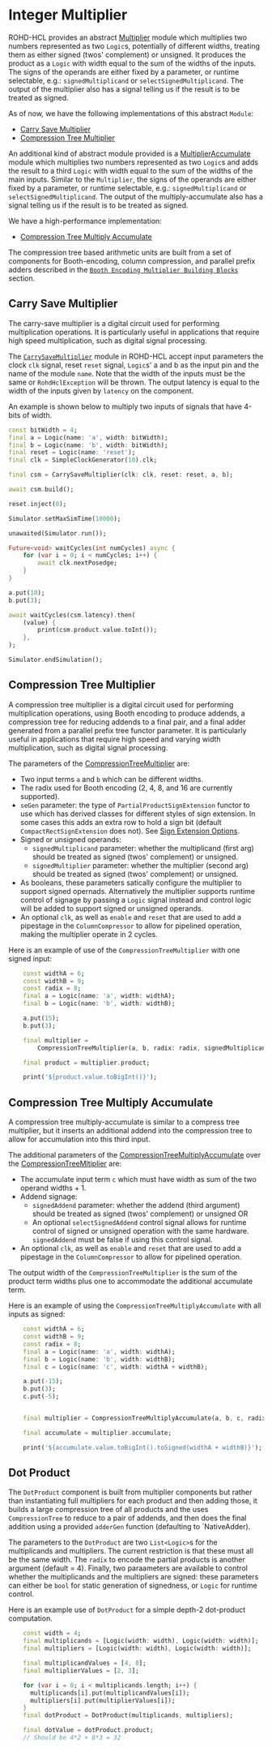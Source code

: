 # Integer Multiplier

ROHD-HCL provides an abstract [Multiplier](https://intel.github.io/rohd-hcl/rohd_hcl/Multiplier-class.html) module which multiplies two
numbers represented as two `Logic`s, potentially of different widths,
treating them as either signed (twos' complement) or unsigned. It
produces the product as a `Logic` with width equal to the sum of the
widths of the inputs. The signs of the operands are either fixed by a parameter,
or runtime selectable, e.g.:   `signedMultiplicand` or `selectSignedMultiplicand`.
The output of the multiplier also has a signal telling us if the result is to be
treated as signed.

As of now, we have the following implementations
of this abstract `Module`:

- [Carry Save Multiplier](#carry-save-multiplier)
- [Compression Tree Multiplier](#compression-tree-multiplier)

An additional kind of abstract module provided is a
[MultiplierAccumulate](https://intel.github.io/rohd-hcl/rohd_hcl/MultiplyAccumulate-class.html) module which multiplies two numbers represented
as two `Logic`s and adds the result to a third `Logic` with width
equal to the sum of the widths of the main inputs. Similar to the `Multiplier`,
the signs of the operands are either fixed by a parameter,
or runtime selectable, e.g.:   `signedMultiplicand` or `selectSignedMultiplicand`.
The output of the multiply-accumulate also has a signal telling us if the result is to be
treated as signed.

We have a
high-performance implementation:

- [Compression Tree Multiply Accumulate](#compression-tree-multiply-accumulate)

The compression tree based arithmetic units are built from a set of components for Booth-encoding, column compression, and parallel prefix adders described in the [`Booth Encoding Multiplier Building Blocks`](./multiplier_components.md#booth-encoding-multiplier-building-blocks) section.

## Carry Save Multiplier

The carry-save multiplier is a digital circuit used for performing multiplication operations. It
is particularly useful in applications that require high speed
multiplication, such as digital signal processing.

The
[`CarrySaveMultiplier`](https://intel.github.io/rohd-hcl/rohd_hcl/CarrySaveMultiplier-class.html)
module in ROHD-HCL accept input parameters the clock `clk` signal,
reset `reset` signal, `Logic`s' a and b as the input pin and the name
of the module `name`. Note that the width of the inputs must be the
same or `RohdHclException` will be thrown.  The output latency is equal to the width of the inputs
given by `latency` on the component.

An example is shown below to multiply two inputs of signals that have 4-bits of width.

```dart
const bitWidth = 4;
final a = Logic(name: 'a', width: bitWidth);
final b = Logic(name: 'b', width: bitWidth);
final reset = Logic(name: 'reset');
final clk = SimpleClockGenerator(10).clk;

final csm = CarrySaveMultiplier(clk: clk, reset: reset, a, b);

await csm.build();

reset.inject(0);

Simulator.setMaxSimTime(10000);

unawaited(Simulator.run());

Future<void> waitCycles(int numCycles) async {
    for (var i = 0; i < numCycles; i++) {
        await clk.nextPosedge;
    }
}

a.put(10);
b.put(3);

await waitCycles(csm.latency).then(
    (value) {
        print(csm.product.value.toInt());
    },
);

Simulator.endSimulation();
```

## Compression Tree Multiplier

A compression tree multiplier is a digital circuit used for performing
multiplication operations, using Booth encoding to produce addends, a
compression tree for reducing addends to a final pair, and a final adder
generated from a parallel prefix tree functor parameter. It is particularly
useful in applications that require high speed and varying width multiplication,
such as digital signal processing.

The parameters of the
[CompressionTreeMultiplier](https://intel.github.io/rohd-hcl/rohd_hcl/CompressionTreeMultiplier-class.html) are:

- Two input terms `a` and `b` which can be different widths.
- The radix used for Booth encoding (2, 4, 8, and 16 are currently supported).
- `seGen` parameter: the type of `PartialProductSignExtension` functor to use which has derived classes for different styles of sign extension. In some cases this adds an extra row to hold a sign bit (default `CompactRectSignExtension` does not).  See [Sign Extension Options](./multiplier_components.md#sign-extension-option).
- Signed or unsigned operands:
  - `signedMultiplicand` parameter: whether the multiplicand (first arg) should be treated as signed (twos' complement) or unsigned.
  - `signedMultiplier` parameter: whether the multiplier (second arg) should be treated as signed (twos' complement) or unsigned.
- As booleans, these parameters satically configure the multiplier to support signed opernads.  Alternatively the multiplier supports runtime control of signage by passing a `Logic` signal instead and control logic will be added to support signed or unsigned operands.
- An optional `clk`, as well as `enable` and `reset` that are used to add a pipestage in the `ColumnCompressor` to allow for pipelined operation, making the multiplier operate in 2 cycles.

Here is an example of use of the `CompressionTreeMultiplier` with one signed input:

```dart
    const widthA = 6;
    const widthB = 9;
    const radix = 8;
    final a = Logic(name: 'a', width: widthA);
    final b = Logic(name: 'b', width: widthB);

    a.put(15);
    b.put(3);

    final multiplier =
        CompressionTreeMultiplier(a, b, radix: radix, signedMultiplicand: true);

    final product = multiplier.product;

    print('${product.value.toBigInt()}');
```

## Compression Tree Multiply Accumulate

A compression tree multiply-accumulate is similar to a compress tree
multiplier, but it inserts an additional addend into the compression
tree to allow for accumulation into this third input.

The additional parameters of the
[CompressionTreeMultiplyAccumulate](https://intel.github.io/rohd-hcl/rohd_hcl/CompressionTreeMultiplyAccumulate-class.html) over the [CompressionTreeMltiplier](#compression-tree-multiplier) are:

- The accumulate input term `c` which must have width as sum of the two operand widths + 1.
- Addend signage:
  - `signedAddend` parameter: whether the addend (third argument) should be treated as signed (twos' complement) or unsigned
OR
  - An optional `selectSignedAddend` control signal allows for runtime control of signed or unsigned operation with the same hardware. `signedAddend` must be false if using this control signal.
- An optional `clk`, as well as `enable` and `reset` that are used to add a pipestage in the `ColumnCompressor` to allow for pipelined operation.

The output width of the `CompressionTreeMultiplier` is the sum of the product term widths plus one to accommodate the additional accumulate term.

Here is an example of using the `CompressionTreeMultiplyAccumulate` with all inputs as signed:

```dart
    const widthA = 6;
    const widthB = 9;
    const radix = 8;
    final a = Logic(name: 'a', width: widthA);
    final b = Logic(name: 'b', width: widthB);
    final c = Logic(name: 'c', width: widthA + widthB);

    a.put(-15);
    b.put(3);
    c.put(-5);


    final multiplier = CompressionTreeMultiplyAccumulate(a, b, c, radix: radix, signedMultiplicand: true, signedMultiplier: true, signedAddend: true);

    final accumulate = multiplier.accumulate;

    print('${accumulate.value.toBigInt().toSigned(widthA + widthB)}');
```

## Dot Product

The `DotProduct` component is built from multiplier components but rather than instantiating full multipliers for each product and then adding those, it builds a large compression tree of all products and the uses `CompressionTree` to reduce to a pair of addends, and then does the final addition using a provided `adderGen` function (defaulting to `NativeAdder).

The parameters to the `DotProduct` are two `List<Logic>`s for the multiplicands and multipliers.  The current restriction is that these must all be the same width. The `radix` to encode the partial products is another argument (default = 4).  Finally, two paraameters are available to control whether the multiplicands and the multipliers are signed: these parameters can either be `bool` for static generation of signedness, or `Logic` for runtime control.

Here is an example use of `DotProduct` for a simple depth-2 dot-product computation.

```dart
    const width = 4;
    final multiplicands = [Logic(width: width), Logic(width: width)];
    final multipliers = [Logic(width: width), Logic(width: width)];

    final multiplicandValues = [4, 8];
    final multiplierValues = [2, 3];

    for (var i = 0; i < multiplicands.length; i++) {
      multiplicands[i].put(multiplicandValues[i]);
      multipliers[i].put(multiplierValues[i]);
    }
    final dotProduct = DotProduct(multiplicands, multipliers);

    final dotValue = dotProduct.product;
    // Should be 4*2 + 8*3 = 32
```

